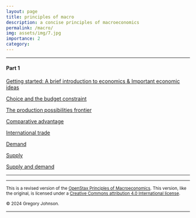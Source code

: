 ```yaml
---
layout: page
title: principles of macro
description: a concise principles of macroeconomics 
permalink: /macro/
img: assets/img/7.jpg
importance: 2
category:
---
```


---

#### Part 1

[Getting started: A brief introduction to economics & Important economic ideas](/macro/intro/)

[Choice and the budget constraint](/macro/constraint/)

[The production possibilities frontier](/macro/ppf/)

[Comparative advantage](/macro/advantage/)

[International trade](/macro/trade/)

[Demand]()

[Supply]()

[Supply and demand]()

---


---

<small>This is a revised version of the [OpenStax Principles of Macroeconomics](https://openstax.org/details/books/principles-macroeconomics-3e). This version, like the original, is licensed under a [Creative Commons attribution 4.0 International license](https://creativecommons.org/licenses/by/4.0/).</small>

<small>&copy; 2024 Gregory Johnson.</small>

---
